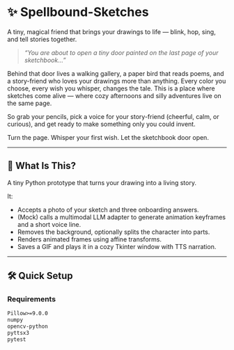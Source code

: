 # ✨ Spellbound-Sketches
A tiny, magical friend that brings your drawings to life — blink, hop, sing, and tell stories together.

> _“You are about to open a tiny door painted on the last page of your sketchbook…”_

Behind that door lives a walking gallery, a paper bird that reads poems, and a story-friend who loves your drawings more than anything. Every color you choose, every wish you whisper, changes the tale. This is a place where sketches come alive — where cozy afternoons and silly adventures live on the same page.

So grab your pencils, pick a voice for your story-friend (cheerful, calm, or curious), and get ready to make something only you could invent.

Turn the page. Whisper your first wish. Let the sketchbook door open.

---

## 🧪 What Is This?

A tiny Python prototype that turns your drawing into a living story.

It:
- Accepts a photo of your sketch and three onboarding answers.
- (Mock) calls a multimodal LLM adapter to generate animation keyframes and a short voice line.
- Removes the background, optionally splits the character into parts.
- Renders animated frames using affine transforms.
- Saves a GIF and plays it in a cozy Tkinter window with TTS narration.

---

## 🛠️ Quick Setup

### Requirements

```txt
Pillow>=9.0.0
numpy
opencv-python
pyttsx3
pytest
